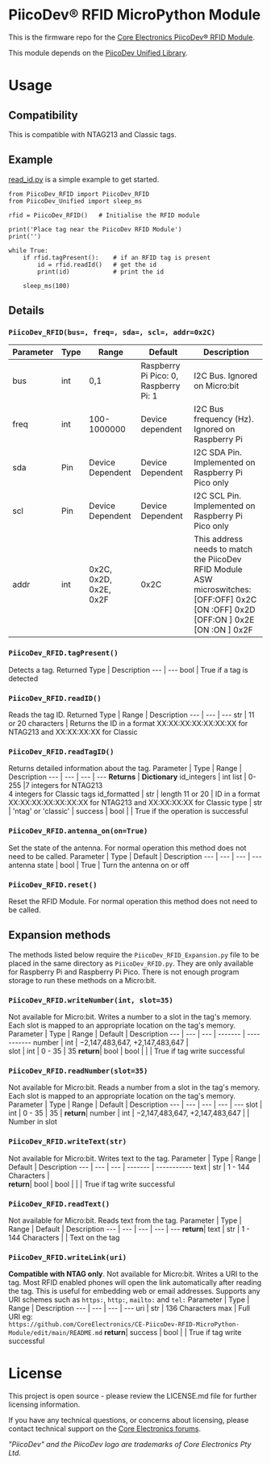 # PiicoDev® RFID MicroPython Module

This is the firmware repo for the [Core Electronics PiicoDev® RFID Module](https://core-electronics.com.au/piicodev-rfid-module.html).

This module depends on the [PiicoDev Unified Library](https://github.com/CoreElectronics/CE-PiicoDev-Unified).

<!--See the Quickstart Guides for:
- [Micro:bit v2](https://core-electronics.com.au/tutorials/piicodev-ambient-light-sensor-veml6030-quickstart-guide-for-micro-bit.html)
- [Raspberry Pi Pico](https://core-electronics.com.au/tutorials/piicodev-ambient-light-sensor-veml6030-quickstart-guide-for-rpi-pico).
- [Raspberry Pi](https://core-electronics.com.au/tutorials/piicodev-raspberrypi/piicodev-ambient-light-sensor-veml6030-raspberry-pi-guide.html)
-->

# Usage
## Compatibility
This is compatible with NTAG213 and Classic tags.
## Example
[read_id.py](https://github.com/CoreElectronics/CE-PiicoDev-RFID-MicroPython-Module/blob/main/examples/read_id.py) is a simple example to get started.
```
from PiicoDev_RFID import PiicoDev_RFID
from PiicoDev_Unified import sleep_ms

rfid = PiicoDev_RFID()   # Initialise the RFID module

print('Place tag near the PiicoDev RFID Module')
print('')

while True:    
    if rfid.tagPresent():    # if an RFID tag is present
        id = rfid.readId()   # get the id
        print(id)            # print the id

    sleep_ms(100)
```
## Details
### `PiicoDev_RFID(bus=, freq=, sda=, scl=, addr=0x2C)`
Parameter | Type | Range | Default | Description
--- | --- | --- | --- | ---
bus | int | 0,1 | Raspberry Pi Pico: 0, Raspberry Pi: 1 | I2C Bus.  Ignored on Micro:bit
freq | int | 100-1000000 | Device dependent | I2C Bus frequency (Hz).  Ignored on Raspberry Pi
sda | Pin | Device Dependent | Device Dependent | I2C SDA Pin. Implemented on Raspberry Pi Pico only
scl | Pin | Device Dependent | Device Dependent | I2C SCL Pin. Implemented on Raspberry Pi Pico only
addr | int | 0x2C, 0x2D, 0x2E, 0x2F | 0x2C | This address needs to match the PiicoDev RFID Module ASW microswitches:<br>[OFF:OFF] 0x2C<br>[ON :OFF] 0x2D<br>[OFF:ON ] 0x2E<br>[ON :ON ] 0x2F

### `PiicoDev_RFID.tagPresent()`
Detects a tag.
Returned Type | Description
--- | ---
bool | True if a tag is detected

### `PiicoDev_RFID.readID()`
Reads the tag ID.
Returned Type | Range | Description
--- | --- | ---
str | 11 or 20 characters | Returns the ID in a format XX:XX:XX:XX:XX:XX:XX for NTAG213 and XX:XX:XX:XX for Classic

### `PiicoDev_RFID.readTagID()`
Returns detailed information about the tag.
Parameter | Type | Range | Description
--- | --- | --- | ---
**Returns** | **Dictionary**
id_integers | int list | 0-255 |7 integers for NTAG213<br>4 integers for Classic tags
id_formatted | str | length 11 or 20 | ID in a format XX:XX:XX:XX:XX:XX:XX for NTAG213 and XX:XX:XX:XX for Classic
type | str | 'ntag' or 'classic' | 
success | bool | | True if the operation is successful

### `PiicoDev_RFID.antenna_on(on=True)`
Set the state of the antenna.  For normal operation this method does not need to be called.
Parameter | Type | Default | Description
--- | --- | --- | ---
antenna state | bool | True | Turn the antenna on or off

### `PiicoDev_RFID.reset()`
Reset the RFID Module.  For normal operation this method does not need to be called.

## Expansion methods
The methods listed below require the `PiicoDev_RFID_Expansion.py` file to be placed in the same directory as `PiicoDev_RFID.py`.  They are only available for Raspberry Pi and Raspberry Pi Pico.  There is not enough program storage to run these methods on a Micro:bit.

### `PiicoDev_RFID.writeNumber(int, slot=35)`
Not available for Micro:bit.  Writes a number to a slot in the tag's memory.  Each slot is mapped to an appropriate location on the tag's memory.
Parameter | Type | Range                          | Default                | Description
---       | ---  | ---                            | -------                | -----------
number    | int  | −2,147,483,647, +2,147,483,647 |       
slot      | int  | 0 - 35                         | 35
**return**|
bool      | bool |                                |                        | True if tag write successful

### `PiicoDev_RFID.readNumber(slot=35)`
Not available for Micro:bit.  Reads a number from a slot in the tag's memory.  Each slot is mapped to an appropriate location on the tag's memory.
Parameter | Type | Range                          | Default                | Description
---       | ---  | ---                            | ---                    | ---
slot      | int  | 0 - 35                         | 35                     | 
**return**|
number    | int  | −2,147,483,647, +2,147,483,647 |                        | Number in slot

### `PiicoDev_RFID.writeText(str)`
Not available for Micro:bit.  Writes text to the tag.
Parameter | Type | Range                          | Default                | Description
---       | ---  | ---                            | -------                | -----------
text      | str  | 1 - 144 Characters |       
**return**|
bool      | bool |                                |                        | True if tag write successful

### `PiicoDev_RFID.readText()`
Not available for Micro:bit.  Reads text from the tag.
Parameter | Type | Range                          | Default                | Description
---       | ---  | ---                            | ---                    | ---
**return**|
text      | str  | 1 - 144 Characters             |                        | Text on the tag

### `PiicoDev_RFID.writeLink(uri)`
__Compatible with NTAG only__.  Not available for Micro:bit.  Writes a URI to the tag.  Most RFID enabled phones will open the link automatically after reading the tag.  This is useful for embedding web or email addresses.  Supports any URI schemes such as `https:`, `http:`, `mailto:` and `tel:`
Parameter | Type | Range                           | Description
---       | ---  | ---                             | ---
uri       | str  | 136 Characters max              | Full URI eg:<br>`https://github.com/CoreElectronics/CE-PiicoDev-RFID-MicroPython-Module/edit/main/README.md`
**return**|
success   | bool |                                 | True if tag write successful

# License
This project is open source - please review the LICENSE.md file for further licensing information.

If you have any technical questions, or concerns about licensing, please contact technical support on the [Core Electronics forums](https://forum.core-electronics.com.au/).

*\"PiicoDev\" and the PiicoDev logo are trademarks of Core Electronics Pty Ltd.*
